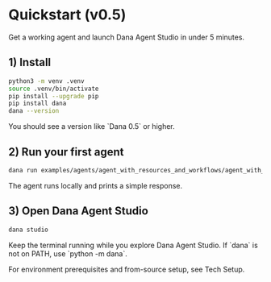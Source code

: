 # Quickstart (v0.5)

Get a working agent and launch Dana Agent Studio in under 5 minutes.

## 1) Install

```bash
python3 -m venv .venv
source .venv/bin/activate
pip install --upgrade pip
pip install dana
dana --version
```

<Check>
You should see a version like `Dana 0.5` or higher.
</Check>

## 2) Run your first agent

```bash
dana run examples/agents/agent_with_resources_and_workflows/agent_with_resources.na
```

<Expected>
The agent runs locally and prints a simple response.
</Expected>

## 3) Open Dana Agent Studio

```bash
dana studio
```

<Tip>
Keep the terminal running while you explore Dana Agent Studio. If `dana` is not on PATH, use `python -m dana`.
</Tip>

For environment prerequisites and from-source setup, see Tech Setup.

